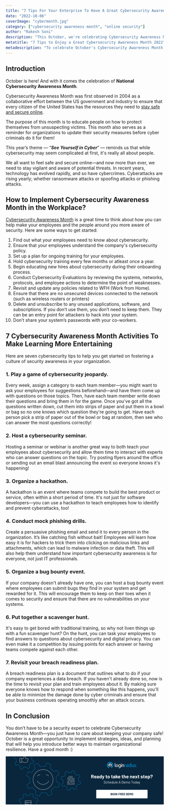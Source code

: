```yaml
---
title: "7 Tips For Your Enterprise To Have A Great Cybersecurity Awareness Month 2022"
date: "2022-10-06"
coverImage: "cybermonth.jpg"
category: ["cybersecurity awareness month", "online security"]
author: "Rakesh Soni"
description: "This October, we're celebrating Cybersecurity Awareness Month by sharing a few ideas you can do with your team at work. The first step to keeping your company safe is knowing what to look for, and these activities will help you raise awareness about the vulnerabilities out there."
metatitle: "7 Tips to Enjoy a Great Cybersecurity Awareness Month 2022"
metadescription: "To celebrate October's Cybersecurity Awareness Month, we've dug up some fun and innovative ideas for your team for infusing awareness throughout the month."
---
```


## Introduction

October is here! And with it comes the celebration of **National Cybersecurity Awareness Month**.

Cybersecurity Awareness Month was first observed in 2004 as a collaborative effort between the US government and industry to ensure that every citizen of the United States has the resources they need to [stay safe and secure online](https://www.loginradius.com/blog/identity/login-security/).

The purpose of this month is to educate people on how to protect themselves from unsuspecting victims. This month also serves as a reminder for organizations to update their security measures before cyber criminals do it for them!

This year’s theme — “**_See Yourself in Cyber_**” — reminds us that while cybersecurity may seem complicated at first, it's really all about people.

We all want to feel safe and secure online—and now more than ever, we need to stay vigilant and aware of potential threats. In recent years, technology has evolved rapidly, and so have cybercrimes. Cyberattacks are rising yearly; whether ransomware attacks or spoofing attacks or phishing attacks.


## How to Implement Cybersecurity Awareness Month in the Workplace?

[Cybersecurity Awareness Month](https://www.cisa.gov/cybersecurity-awareness-month) is a great time to think about how you can help make your employees and the people around you more aware of security. Here are some ways to get started:



1. Find out what your employees need to know about cybersecurity.
2. Ensure that your employees understand the company's cybersecurity policy.
3. Set up a plan for ongoing training for your employees.
4.  Hold cybersecurity training every few months or atleast once a year.
5. Begin educating new hires about cybersecurity during their onboarding process.
6.  Conduct Cybersecurity Evaluations by reviewing the systems, networks, protocols, and employee actions to determine the point of weaknesses.
7. Revisit and update any policies related to WFH (Work from Home).
8. Ensure that there are no unsecured devices connected to the network (such as wireless routers or printers)
9. Delete and unsubscribe to any unused applications, software, and subscriptions. If you don’t use them, you don’t need to keep them. They can be an  entry point for attackers to hack into your system. 
10. Don’t share your system’s passwords with your co-workers.


## 7 Cybersecurity Awareness Month Activities To Make Learning More Entertaining

Here are seven cybersecurity tips to help you get started on fostering a culture of security awareness in your organization.


### 1. Play a game of cybersecurity jeopardy.

Every week, assign a category to each team member—you might want to ask your employees for suggestions beforehand—and have them come up with questions on those topics. Then, have each team member write down their questions and bring them in for the game. Once you've got all the questions written down, cut them into strips of paper and put them in a bowl or bag so no one knows which question they're going to get. Have each person pick a strip of paper out of the bowl or bag at random, then see who can answer the most questions correctly!


### 2. Host a cybersecurity seminar.

Hosting a seminar or webinar is another great way to both teach your employees about cybersecurity and allow them time to interact with experts who can answer questions on the topic. Try posting flyers around the office or sending out an email blast announcing the event so everyone knows it's happening!


### 3. Organize a hackathon.

A hackathon is an event where teams compete to build the best product or service, often within a short period of time. It's not just for software developers—you can use a hackathon to teach employees how to identify and prevent cyberattacks, too!


### 4. Conduct mock phishing drills.

Create a persuasive phishing email and send it to every person in the organization. It’s like catching fish without bait! Employees will learn how easy it is for hackers to trick them into clicking on malicious links and attachments, which can lead to malware infection or data theft. This will also help them understand how important cybersecurity awareness is for everyone, not just IT professionals.


### 5. Organize a bug bounty event.

 If your company doesn't already have one, you can host a bug bounty event where employees can submit bugs they find in your system and get rewarded for it. This will encourage them to keep on their toes when it comes to security and ensure that there are no vulnerabilities on your systems.


### 6. Put together a scavenger hunt.

It's easy to get bored with traditional training, so why not liven things up with a fun scavenger hunt? On the hunt, you can task your employees to find answers to questions about cybersecurity and digital privacy. You can even make it a competition by issuing points for each answer or having teams compete against each other.


### 7. Revisit your breach readiness plan.

A breach readiness plan is a document that outlines what to do if your company experiences a data breach. If you haven't already done so, now is the time to revisit your plan and train employees about it. By making sure everyone knows how to respond when something like this happens, you'll be able to minimize the damage done by cyber criminals and ensure that your business continues operating smoothly after an attack occurs. 


## In Conclusion

You don’t have to be a security expert to celebrate Cybersecurity Awareness Month—you just have to care about keeping your company safe! October is a great opportunity to implement strategies, ideas, and planning that will help you introduce better ways to maintain organizational resilience. Have a good month :) 

[![book-a-demo-loginradius](../../assets/book-a-demo-loginradius.png)](https://www.loginradius.com/contact-us?utm_source=blog&utm_medium=web&utm_campaign=7-tips-enjoy-cybersecurity-awareness-month)
